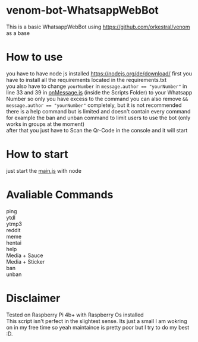 # venom-bot-WhatsappWebBot

This is a basic WhatsappWebBot using https://github.com/orkestral/venom as a base

# How to use
you have to have node js installed https://nodejs.org/de/download/
first you have to install all the requirements located in the requirements.txt <br>
you also have to change `yourNumber` in `message.author == "yourNumber"` in line 33 and 39 in [onMessage.js](Scripts/onMessage.js) (inside the Scripts Folder) to your Whatsapp Number so only you have excess to the command you can also remove  `&& message.author == "yourNumber"` completely, but it is not recommended <br>
there is a help command but is limited and doesn't contain every command for example the ban and unban command to limit users to use the bot (only works in groups at the moment) <br>
after that you just have to Scan the Qr-Code in the console and it will start 

# How to start

just start the [main.js](Scripts/main.js) with node

# Avaliable Commands
ping <br>
ytdl <br>
ytmp3 <br>
reddit <br>
meme <br>
hentai <br>
help <br>
Media + Sauce <br>
Media + Sticker <br>
ban <br>
unban <br>

# Disclaimer
Tested on Raspberry Pi 4b+ with Raspberry Os installed <br>
This script isn't perfect in the slightest sense. Its just a small I am wokring on in my free time so yeah maintaince is pretty poor but I try to do my best :D.
